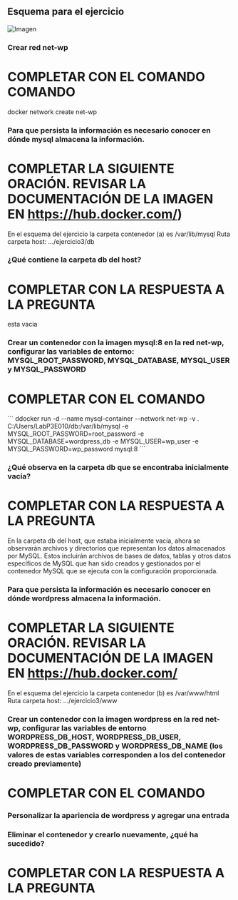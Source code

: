 ## Esquema para el ejercicio
![Imagen](imagenes/esquema-ejercicio3.PNG)

### Crear red net-wp
# COMPLETAR CON EL COMANDO COMANDO
docker network create net-wp


### Para que persista la información es necesario conocer en dónde mysql almacena la información.
# COMPLETAR LA SIGUIENTE ORACIÓN. REVISAR LA DOCUMENTACIÓN DE LA IMAGEN EN https://hub.docker.com/)
En el esquema del ejercicio la carpeta contenedor (a) es /var/lib/mysql
Ruta carpeta host: .../ejercicio3/db

### ¿Qué contiene la carpeta db del host?
# COMPLETAR CON LA RESPUESTA A LA PREGUNTA
esta vacia

### Crear un contenedor con la imagen mysql:8  en la red net-wp, configurar las variables de entorno: MYSQL_ROOT_PASSWORD, MYSQL_DATABASE, MYSQL_USER y MYSQL_PASSWORD
# COMPLETAR CON EL COMANDO

´´´
ddocker run -d --name mysql-container --network net-wp -v . C:/Users/LabP3E010/db:/var/lib/mysql -e MYSQL_ROOT_PASSWORD=root_password -e MYSQL_DATABASE=wordpress_db -e MYSQL_USER=wp_user -e MYSQL_PASSWORD=wp_password mysql:8
´´´

### ¿Qué observa en la carpeta db que se encontraba inicialmente vacía?
# COMPLETAR CON LA RESPUESTA A LA PREGUNTA
En la carpeta db del host, que estaba inicialmente vacía, ahora se observarán archivos y directorios que representan los datos almacenados por MySQL. Estos incluirán archivos de bases de datos, tablas y otros datos específicos de MySQL que han sido creados y gestionados por el contenedor MySQL que se ejecuta con la configuración proporcionada.

### Para que persista la información es necesario conocer en dónde wordpress almacena la información.
# COMPLETAR LA SIGUIENTE ORACIÓN. REVISAR LA DOCUMENTACIÓN DE LA IMAGEN EN https://hub.docker.com/
En el esquema del ejercicio la carpeta contenedor (b) es /var/www/html
Ruta carpeta host: .../ejercicio3/www

### Crear un contenedor con la imagen wordpress en la red net-wp, configurar las variables de entorno WORDPRESS_DB_HOST, WORDPRESS_DB_USER, WORDPRESS_DB_PASSWORD y WORDPRESS_DB_NAME (los valores de estas variables corresponden a los del contenedor creado previamente)
# COMPLETAR CON EL COMANDO


### Personalizar la apariencia de wordpress y agregar una entrada

### Eliminar el contenedor y crearlo nuevamente, ¿qué ha sucedido?

# COMPLETAR CON LA RESPUESTA A LA PREGUNTA




